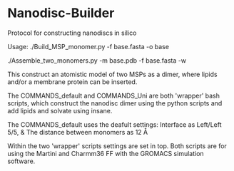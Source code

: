 # Nanodisc-Builder
Protocol for constructing nanodiscs in silico

Usage:
./Build_MSP_monomer.py -f base.fasta -o base

./Assemble_two_monomers.py -m base.pdb -f base.fasta -w 

This construct an atomistic model of two MSPs as a dimer, where lipids and/or a membrane protein can be inserted.

The COMMANDS_default and COMMANDS_Uni are both 'wrapper' bash scripts, which construct the nanodisc dimer using the python scripts and add lipids and solvate using insane. 

The COMMANDS_default uses the deafult settings:
Interface as Left/Left 5/5, &
The distance between monomers as 12 Å

Within the two 'wrapper' scripts settings are set in top. 
Both scripts are for using the Martini and Charmm36 FF with the GROMACS simulation software. 
